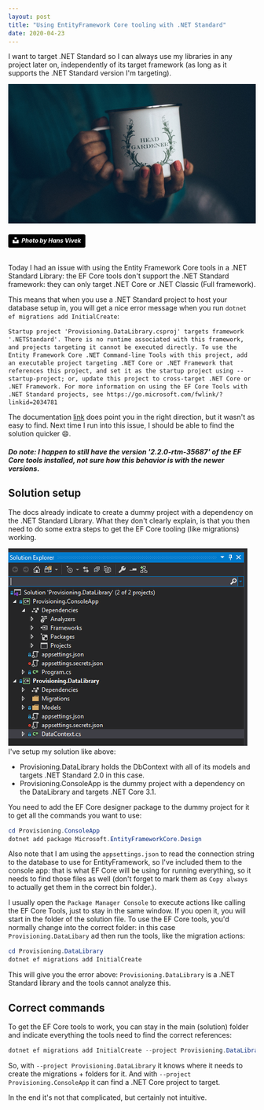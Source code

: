 ```yaml
---
layout: post
title: "Using EntityFramework Core tooling with .NET Standard"
date: 2020-04-23
---
```


I want to target .NET Standard so I can always use my libraries in any project later on, independently of its target framework (as long as it supports the .NET Standard version I'm targeting).

![](/images/20200429/hans-vivek-NMv5zwS3fVA-unsplash.jpg)
###### <a style="background-color:black;color:white;text-decoration:none;padding:4px 6px;font-family:-apple-system, BlinkMacSystemFont, &quot;San Francisco&quot;, &quot;Helvetica Neue&quot;, Helvetica, Ubuntu, Roboto, Noto, &quot;Segoe UI&quot;, Arial, sans-serif;font-size:12px;font-weight:bold;line-height:1.2;display:inline-block;border-radius:3px" href="https://unsplash.com/@oneshotespresso?utm_medium=referral&amp;utm_campaign=photographer-credit&amp;utm_content=creditBadge" target="_blank" rel="noopener noreferrer" title="Photo from Hans Vivek"><span style="display:inline-block;padding:2px 3px"><svg xmlns="http://www.w3.org/2000/svg" style="height:12px;width:auto;position:relative;vertical-align:middle;top:-2px;fill:white" viewBox="0 0 32 32"><title>unsplash-logo</title><path d="M10 9V0h12v9H10zm12 5h10v18H0V14h10v9h12v-9z"></path></svg></span><span style="display:inline-block;padding:2px 3px">Photo by Hans Vivek</span></a>

Today I had an issue with using the Entity Framework Core tools in a .NET Standard Library: the EF Core tools don't support the .NET Standard framework: they can only target .NET Core or .NET Classic (Full framework). 

This means that when you use a .NET Standard project to host your database setup in, you will get a nice error message when you run `dotnet ef migrations add InitialCreate`:

```
Startup project 'Provisioning.DataLibrary.csproj' targets framework '.NETStandard'. There is no runtime associated with this framework, and projects targeting it cannot be executed directly. To use the Entity Framework Core .NET Command-line Tools with this project, add an executable project targeting .NET Core or .NET Framework that references this project, and set it as the startup project using --startup-project; or, update this project to cross-target .NET Core or .NET Framework. For more information on using the EF Core Tools with .NET Standard projects, see https://go.microsoft.com/fwlink/?linkid=2034781
```
The documentation [link](https://docs.microsoft.com/en-us/ef/core/miscellaneous/cli/dotnet#other-target-frameworks) does point you in the right direction, but it wasn't as easy to find. Next time I run into this issue, I should be able to find the solution quicker 😄.

##### Do note: I happen to still have the version '2.2.0-rtm-35687' of the EF Core tools installed, not sure how this behavior is with the newer versions.

## Solution setup
The docs already indicate to create a dummy project with a dependency on the .NET Standard Library. What they don't clearly explain, is that you then need to do some extra steps to get the EF Core tooling (like migrations) working.

![Screenshot of the solution folders](/images/20200429/20200429_SolutionSetup.png)  
I've setup my solution like above:
* Provisioning.DataLibrary holds the DbContext with all of its models and targets .NET Standard 2.0 in this case.
* Provisioning.ConsoleApp is the dummy project with a dependency on the DataLibrary and targets .NET Core 3.1.

You need to add the EF Core designer package to the dummy project for it to get all the commands you want to use:
```powershell
cd Provisioning.ConsoleApp
dotnet add package Microsoft.EntityFrameworkCore.Design
```

Also note that I am using the `appsettings.json` to read the connection string to the database to use for EntityFramework, so I've included them to the console app: that is what EF Core will be using for running everything, so it needs to find those files as well (don't forget to mark them as `Copy always` to actually get them in the correct bin folder.).

I usually open the `Package Manager Console` to execute actions like calling the EF Core Tools, just to stay in the same window. If you open it, you will start in the folder of the solution file. To use the EF Core tools, you'd normally change into the correct folder: in this case `Provisioning.DataLibary` ad then run the tools, like the migration actions:

```powershell
cd Provisioning.DataLibrary
dotnet ef migrations add InitialCreate 
``` 

This will give you the error above: `Provisioning.DataLibrary` is a .NET Standard library and the tools cannot analyze this.

## Correct commands
To get the EF Core tools to work, you can stay in the main (solution) folder and indicate everything the tools need to find the correct references:

```powershell
dotnet ef migrations add InitialCreate --project Provisioning.DataLibrary --startup-project Provisioning.ConsoleApp
``` 

So, with `--project Provisioning.DataLibrary` it knows where it needs to create the migrations + folders for it.
And with `--project Provisioning.ConsoleApp` it can find a .NET Core project to target.

In the end it's not that complicated, but certainly not intuitive.
